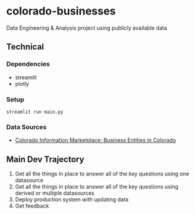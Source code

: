 # colorado-businesses
Data Engineering &amp; Analysis project using publicly available data

## Technical

### Dependencies
- streamlit
- plotly

### Setup
`streamlit run main.py`


### Data Sources
- [Colorado Information Marketplace: Business Entities in Colorado](https://data.colorado.gov/Business/Business-Entities-in-Colorado/4ykn-tg5h/about_data)


## Main Dev Trajectory
1. Get all the things in place to answer all of the key questions using one datasource
2. Get all the things in place to answer all of the key questions using derived or multiple datasources
3. Deploy production system with updating data
4. Get feedback


